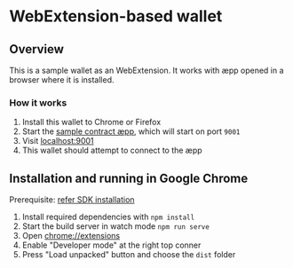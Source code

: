 # WebExtension-based wallet

## Overview

This is a sample wallet as an WebExtension. It works with æpp opened in a browser where it is installed.

### How it works

1. Install this wallet to Chrome or Firefox
2. Start the [sample contract æpp](../aepp), which will start on port `9001`
3. Visit [localhost:9001](http://localhost:9001)
4. This wallet should attempt to connect to the æpp

## Installation and running in Google Chrome

Prerequisite: [refer SDK installation](../README.md#setup-info)

1. Install required dependencies with `npm install`
2. Start the build server in watch mode `npm run serve`
3. Open [chrome://extensions](chrome://extensions/)
4. Enable "Developer mode" at the right top conner
5. Press "Load unpacked" button and choose the `dist` folder
